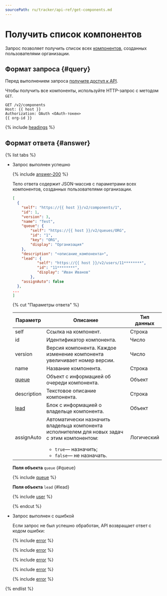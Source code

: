 ```yaml
---
sourcePath: ru/tracker/api-ref/get-components.md
---
```

# Получить список компонентов

Запрос позволяет получить список всех [компонентов](manager/components.md), созданных пользователями организации.

## Формат запроса {#query}

Перед выполнением запроса [получите доступ к API](concepts/access.md).

Чтобы получить все компоненты, используйте HTTP-запрос с методом `GET`.

```
GET /v2/components
Host: {{ host }}
Authorization: OAuth <OAuth-токен>
{{ org-id }}
```

{% include [headings](../_includes/tracker/api/headings.md) %}

## Формат ответа {#answer}

{% list tabs %}

- Запрос выполнен успешно

    {% include [answer-200](../_includes/tracker/api/answer-200.md) %} 

    Тело ответа содержит JSON-массив с параметрами всех компонентов, созданных пользователями организации.

    ```json
    [
      {
        "self": "https://{{ host }}/v2/components/1",
        "id": 1,
        "version": 3,
        "name": "Test",
        "queue": {
            "self": "https://{{ host }}/v2/queues/ORG",
            "id": "1",
            "key": "ORG",
            "display": "Организация"
        },
        "description": "<описание_компонента>",
        "lead": {
               "self": "https://{{ host }}/v2/users/11********",
               "id": "11********",
               "display": "Иван Иванов"
            },
        "assignAuto": false
      },
    ...
    ]  
    ```

    {% cut "Параметры ответа" %}

    Параметр | Описание | Тип данных
    ----- | ----- | -----
    self | Ссылка на компонент. | Строка
    id | Идентификатор компонента. | Число
    version | Версия компонента. Каждое изменение компонента увеличивает номер версии. | Число
    name | Название компонента. | Строка
    [queue](#queue) | Объект с информацией об очереди компонента.| Объект
    description | Текстовое описание компонента. | Строка
    [lead](#lead) | Блок с информацией о владельце компонента. | Объект
    assignAuto | Автоматически назначить владельца компонента исполнителем для новых задач с этим компонентом:<ul><li>`true`— назначить;</li><li>`false`— не назначать.</li></ul> | Логический

    **Поля объекта** `queue` {#queue}
        
    {% include [queue](../_includes/tracker/api/queue.md) %}

    **Поля объекта** `lead` {#lead}

    {% include [user](../_includes/tracker/api/user.md) %}

    {% endcut %}

- Запрос выполнен с ошибкой

    Если запрос не был успешно обработан, API возвращает ответ с кодом ошибки:

    {% include [error](../_includes/tracker/api/answer-error-400.md) %}

    {% include [error](../_includes/tracker/api/answer-error-401.md) %}

    {% include [error](../_includes/tracker/api/answer-error-403.md) %}

    {% include [error](../_includes/tracker/api/answer-error-500.md) %}

    {% include [error](../_includes/tracker/api/answer-error-503.md) %}

{% endlist %}